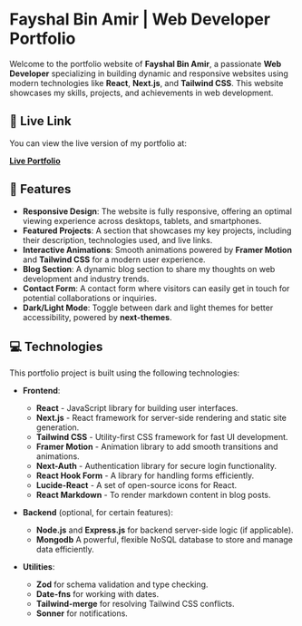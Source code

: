 # Fayshal Bin Amir | Web Developer Portfolio

Welcome to the portfolio website of **Fayshal Bin Amir**, a passionate **Web Developer** specializing in building dynamic and responsive websites using modern technologies like **React**, **Next.js**, and **Tailwind CSS**. This website showcases my skills, projects, and achievements in web development.

## 🚀 Live Link

You can view the live version of my portfolio at:

[**Live Portfolio**](https://fayshaldev-portfolio.vercel.app)

## 🧩 Features

- **Responsive Design**: The website is fully responsive, offering an optimal viewing experience across desktops, tablets, and smartphones.
- **Featured Projects**: A section that showcases my key projects, including their description, technologies used, and live links.
- **Interactive Animations**: Smooth animations powered by **Framer Motion** and **Tailwind CSS** for a modern user experience.
- **Blog Section**: A dynamic blog section to share my thoughts on web development and industry trends.
- **Contact Form**: A contact form where visitors can easily get in touch for potential collaborations or inquiries.
- **Dark/Light Mode**: Toggle between dark and light themes for better accessibility, powered by **next-themes**.

## 💻 Technologies

This portfolio project is built using the following technologies:

- **Frontend**:

  - **React** - JavaScript library for building user interfaces.
  - **Next.js** - React framework for server-side rendering and static site generation.
  - **Tailwind CSS** - Utility-first CSS framework for fast UI development.
  - **Framer Motion** - Animation library to add smooth transitions and animations.
  - **Next-Auth** - Authentication library for secure login functionality.
  - **React Hook Form** - A library for handling forms efficiently.
  - **Lucide-React** - A set of open-source icons for React.
  - **React Markdown** - To render markdown content in blog posts.

- **Backend** (optional, for certain features):

  - **Node.js** and **Express.js** for backend server-side logic (if applicable).
  - **Mongodb** A powerful, flexible NoSQL database to store and manage data efficiently.

- **Utilities**:
  - **Zod** for schema validation and type checking.
  - **Date-fns** for working with dates.
  - **Tailwind-merge** for resolving Tailwind CSS conflicts.
  - **Sonner** for notifications.

